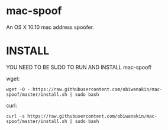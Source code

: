 # mac-spoof
An OS X 10.10 mac address spoofer.

# INSTALL
YOU NEED TO BE SUDO TO RUN AND INSTALL mac-spoof!

wget:

    wget -O - https://raw.githubusercontent.com/obiwanakin/mac-spoof/master/install.sh | sudo bash

curl:

    curl -s https://raw.githubusercontent.com/obiwanakin/mac-spoof/master/install.sh | sudo bash
